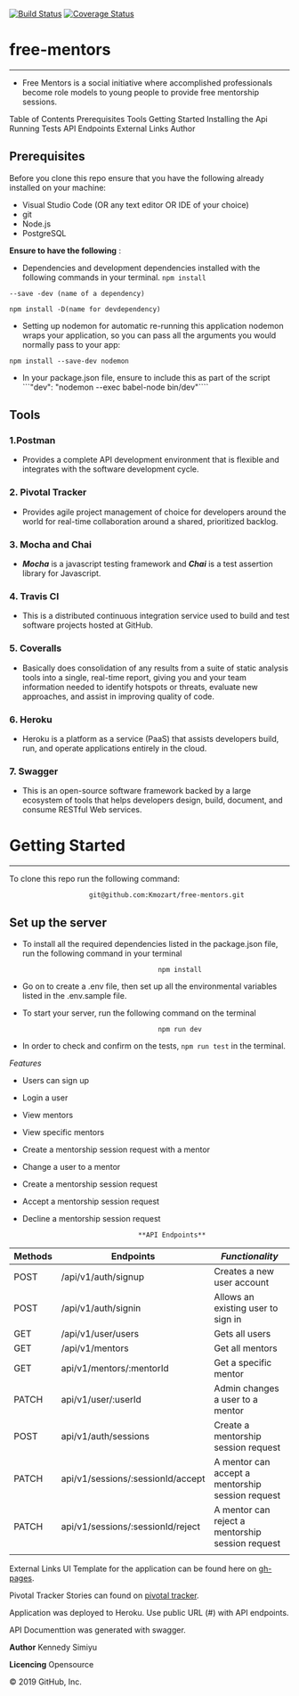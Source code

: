 [![Build Status](https://travis-ci.com/Kmozart/free-mentors.svg?branch=develop)](https://travis-ci.com/Kmozart/free-mentors)  [![Coverage Status](https://coveralls.io/repos/github/Kmozart/free-mentors/badge.svg?branch=develop)](https://coveralls.io/github/Kmozart/free-mentors?branch=develop)

# free-mentors
-------------------------------------------------------------------------------------------------------------------------------------
- Free Mentors is a social initiative where accomplished professionals become role models to young people to provide free mentorship sessions.

Table of Contents
Prerequisites
Tools
Getting Started
Installing the Api
Running Tests
API Endpoints
External Links
Author
## Prerequisites
  Before you clone this repo ensure that you have the following already installed on your machine:

- Visual Studio Code (OR any text editor OR IDE of your choice)
- git
- Node.js
- PostgreSQL

**Ensure to have the following** :


- Dependencies and development dependencies installed with the following commands in your terminal.
``npm install``

``--save -dev (name of a dependency)``

``npm install -D(name for devdependency)``

- Setting up nodemon for automatic re-running this application
nodemon wraps your application, so you can pass all the arguments you would normally pass to your app:

``npm install --save-dev nodemon``

- In your package.json file, ensure to include this as part of the script 
```"dev": "nodemon --exec babel-node bin/dev"````

## Tools
### 1.Postman
- Provides a complete API development environment that is flexible and integrates with the software development cycle.

### 2. Pivotal Tracker
- Provides agile project management of choice for developers around the world for real-time collaboration around a shared, prioritized backlog.

### 3. Mocha and Chai
- ***Mocha*** is a javascript testing framework and ***Chai*** is a test assertion library for Javascript.

### 4. Travis CI
- This is a distributed continuous integration service used to build and test software projects hosted at GitHub.

### 5. Coveralls
- Basically does consolidation of any results from a suite of static analysis tools into a single, real-time report, giving you and your team information needed to identify hotspots or threats, evaluate new approaches, and assist in improving quality of code.

### 6. Heroku
- Heroku is a platform as a service (PaaS) that assists developers build, run, and operate applications entirely in the cloud.

### 7. Swagger
- This is an open-source software framework backed by a large ecosystem of tools that helps developers design, build, document, and consume RESTful Web services.

# Getting Started
----------------------------------------------------------------------------------------------------------------------------------------
To clone this repo run the following command:

                        git@github.com:Kmozart/free-mentors.git

## Set up the server
- To install all the required dependencies listed in the package.json file, run the following command in your terminal

                                        npm install
                                        
- Go on to create a .env file, then set up all the environmental variables listed in the .env.sample file.

- To start your server, run the following command on the terminal

                                        npm run dev
                                        
- In order to check and confirm on the tests, ```npm run test``` in the terminal.


*Features*
- Users can sign up

- Login a user

- View mentors

- View specific mentors

- Create a mentorship session request with a mentor

- Change a user to a mentor

- Create a mentorship session request

- Accept a mentorship session request

- Decline a mentorship session request


                                   **API Endpoints**
| **Methods** |         **Endpoints**             |       ***Functionality***                           
--------------|-----------------------------------|---------------------------------------------------|
| POST	      | /api/v1/auth/signup	              |  Creates a new user account                       |
| POST	      | /api/v1/auth/signin             	|  Allows an existing user to sign in               |
| GET         |	/api/v1/user/users   	            |  Gets all users                                   |
| GET	        | /api/v1/mentors	                  |  Get all mentors                                  |
| GET	        | api/v1/mentors/:mentorId	        |  Get a specific mentor                            |
| PATCH       | api/v1/user/:userId               | Admin changes a user to a mentor                  |
| POST        | api/v1/auth/sessions             	|  Create a mentorship session request              |
| PATCH	      | api/v1/sessions/:sessionId/accept	|  A mentor can accept a mentorship session request |
| PATCH     	| api/v1/sessions/:sessionId/reject |	A mentor can reject a mentorship session request  |
|    	        |                                   |                                                   |


External Links
UI Template for the application can be found here on [gh-pages](https://kmozart.github.io/free-mentors/home.html).

Pivotal Tracker Stories can found on [pivotal tracker](https://www.pivotaltracker.com/n/projects/2382912).

Application was deployed to Heroku. Use public URL (#) with API endpoints.

API Documenttion was generated with swagger.

**Author**
Kennedy Simiyu

**Licencing**
Opensource

© 2019 GitHub, Inc.
